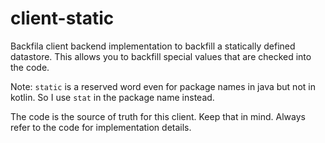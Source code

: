 # client-static

Backfila client backend implementation to backfill a statically defined datastore. This allows you to
backfill special values that are checked into the code.

Note: `static` is a reserved word even for package names in java but not in kotlin. So I use `stat` 
in the package name instead.

The code is the source of truth for this client. Keep that in mind. Always refer to the code for implementation details.
